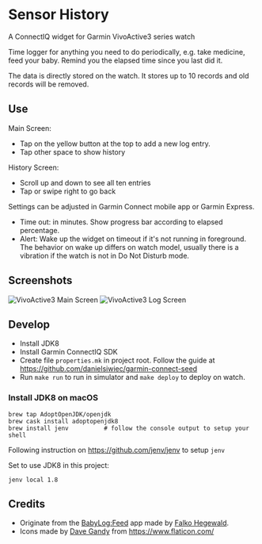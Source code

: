 # Sensor History

A ConnectIQ widget for Garmin VivoActive3 series watch

Time logger for anything you need to do periodically, e.g. take medicine, feed your baby. Remind you the elapsed time since you last did it.

The data is directly stored on the watch. It stores up to 10 records and old records will be removed.

## Use
Main Screen:
- Tap on the yellow button at the top to add a new log entry.
- Tap other space to show history

History Screen:
- Scroll up and down to see all ten entries
- Tap or swipe right to go back

Settings can be adjusted in Garmin Connect mobile app or Garmin Express.
- Time out: in minutes. Show progress bar according to elapsed percentage.
- Alert: Wake up the widget on timeout if it's not running in foreground. The behavior on wake up differs on watch model, usually there is a vibration if the watch is not in Do Not Disturb mode. 

## Screenshots
![VivoActive3 Main Screen](./screenshots/vivoactive3_Main.PNG)
![VivoActive3 Log Screen](./screenshots/vivoactive3_history.png)

## Develop
- Install JDK8
- Install Garmin ConnectIQ SDK
- Create file `properties.mk` in project root. Follow the guide at https://github.com/danielsiwiec/garmin-connect-seed
- Run `make run` to run in simulator and `make deploy` to deploy on watch.

### Install JDK8 on macOS

```
brew tap AdoptOpenJDK/openjdk
brew cask install adoptopenjdk8
brew install jenv          # follow the console output to setup your shell
```

Following instruction on https://github.com/jenv/jenv to setup `jenv` 

Set to use JDK8 in this project:

```
jenv local 1.8
```

## Credits
- Originate from the [BabyLog:Feed](https://github.com/tanstaaflFH/BabyLog-Feed-ConnectIQ) app made by [Falko Hegewald](fh.development@zoho.eu).
- Icons made by [Dave Gandy](https://www.flaticon.com/authors/dave-gandy) from https://www.flaticon.com/
